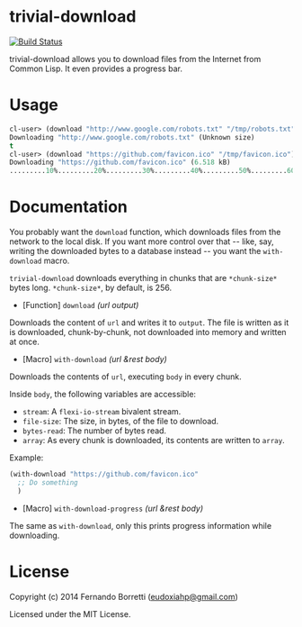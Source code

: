 # trivial-download

[![Build Status](https://travis-ci.org/eudoxia0/trivial-download.svg?branch=master)](https://travis-ci.org/eudoxia0/trivial-download)

trivial-download allows you to download files from the Internet from Common
Lisp. It even provides a progress bar.

# Usage

```lisp
cl-user> (download "http://www.google.com/robots.txt" "/tmp/robots.txt")
Downloading "http://www.google.com/robots.txt" (Unknown size)
t
cl-user> (download "https://github.com/favicon.ico" "/tmp/favicon.ico")
Downloading "https://github.com/favicon.ico" (6.518 kB)
.........10%.........20%.........30%.........40%.........50%.........60%.........70%.........80%.........90%.........100%t
```

# Documentation

You probably want the `download` function, which downloads files from the
network to the local disk. If you want more control over that -- like, say,
writing the downloaded bytes to a database instead -- you want the
`with-download` macro.

`trivial-download` downloads everything in chunks that are `*chunk-size*` bytes
long. `*chunk-size*`, by default, is 256.

* [Function] `download` *(url output)*

Downloads the content of `url` and writes it to `output`. The file is written as
it is downloaded, chunk-by-chunk, not downloaded into memory and written at
once.

* [Macro] `with-download` *(url &rest body)*

Downloads the contents of `url`, executing `body` in every chunk.

Inside `body`, the following variables are accessible:

- `stream`: A `flexi-io-stream` bivalent stream.
- `file-size`: The size, in bytes, of the file to download.
- `bytes-read`: The number of bytes read.
- `array`: As every chunk is downloaded, its contents are written to `array`.

Example:

```lisp
(with-download "https://github.com/favicon.ico"
  ;; Do something
  )
```

* [Macro] `with-download-progress` *(url &rest body)*

The same as `with-download`, only this prints progress information while
downloading.

# License

Copyright (c) 2014 Fernando Borretti (eudoxiahp@gmail.com)

Licensed under the MIT License.

